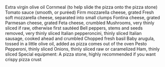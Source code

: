 Extra virgin olive oil Cornmeal (to help slide the pizza onto the pizza stone) Tomato sauce (smooth, or puréed) Firm mozzarella cheese, grated Fresh soft mozzarella cheese, separated into small clumps Fontina cheese, grated Parmesan cheese, grated Feta cheese, crumbled Mushrooms, very thinly sliced if raw, otherwise first sautéed Bell peppers, stems and seeds removed, very thinly sliced Italian pepperoncini, thinly sliced Italian sausage, cooked ahead and crumbled Chopped fresh basil Baby arugula, tossed in a little olive oil, added as pizza comes out of the oven Pesto Pepperoni, thinly sliced Onions, thinly sliced raw or caramelized Ham, thinly sliced Special equipment: A pizza stone, highly recommended if you want crispy pizza crust